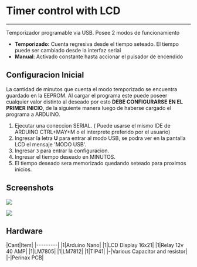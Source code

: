 # Timer control with LCD 
---
Temporizador programable via USB. Posee 2 modos de funcionamiento
* **Temporizado:** Cuenta regresiva desde el tiempo seteado. El tiempo puede ser cambiado desde la interfaz serial 
* **Manual**: Activado constante hasta accionar el pulsador de encendido

## Configuracion Inicial

La cantidad de minutos que cuenta el modo temporizado se encuentra guardado en la EEPROM. Al cargar el programa este puede poseer cualquier valor distinto al deseado por esto **DEBE CONFIGURARSE EN EL PRIMER INICIO**, de la siguiente manera luego de haberse cargado el programa a ARDUINO.

1. Ejecutar una coneccion SERIAL. ( Puede usarse el mismo IDE de ARDUINO CTRL+MAY+M o el interprete preferido por el usuario)
2. Ingresar la letra **U** para entrar al modo USB, se podra ver en la pantalla LCD el mensaje 'MODO USB'.
3. Ingresar `3` para entrar la configuracion.
4. Ingresar el tiempo deseado en MINUTOS.
5. El tiempo deseado sera memorizado quedando seteado para proximos inicios.

## Screenshots

![](https://github.com/MartinDardis/timer_pump_arduino/DOCS/serial_init.png)

![](https://github.com/MartinDardis/timer_pump_arduino/DOCS/serial_menu.png)

## Hardware

|Cant|Item|
|---------|
|1|Arduino Nano|
|1|LCD Display 16x21|
|1|Relay 12v 40 AMP|
|1|LM7805|
|1|LM7812|
|1|TIP41|
|-|Various Capacitor and resistor|
|-|Perinax PCB|

